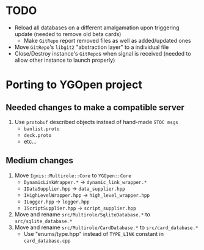 # TODO
* Reload all databases on a different amalgamation upon triggering update (needed to remove old beta cards)
   * Make `GitRepo` report removed files as well as added/updated ones
* Move `GitRepo`'s `libgit2` "abstraction layer" to a individual file
* Close/Destroy instance's `GitRepo`s when signal is received (needed to allow other instance to launch properly)

# Porting to YGOpen project

## Needed changes to make a compatible server
1. Use `protobuf` described objects instead of hand-made `STOC msgs`
   * `banlist.proto`
   * `deck.proto`
   * etc...

## Medium changes
1. Move `Ignis::Multirole::Core` to `YGOpen::Core`
   * `DynamicLinkWrapper.*` -> `dynamic_link_wrapper.*`
   * `IDataSupplier.hpp` -> `data_supplier.hpp`
   * `IHighLevelWrapper.hpp` -> `high_level_wrapper.hpp`
   * `ILogger.hpp` -> `logger.hpp`
   * `IScriptSupplier.hpp` -> `script_supplier.hpp`
2. Move and rename `src/Multirole/SqliteDatabase.*` to `src/sqlite_database.*`
3. Move and rename `src/Multirole/CardDatabase.*` to `src/card_database.*`
   * Use "enums/type.hpp" instead of `TYPE_LINK` constant in `card_database.cpp`
